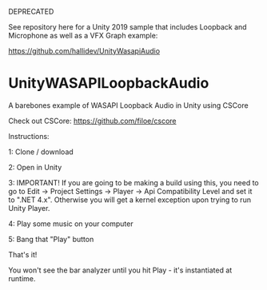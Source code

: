 DEPRECATED

See repository here for a Unity 2019 sample that includes Loopback and Microphone as well as a VFX Graph example:

https://github.com/hallidev/UnityWasapiAudio

# UnityWASAPILoopbackAudio
A barebones example of WASAPI Loopback Audio in Unity using CSCore

Check out CSCore:
https://github.com/filoe/cscore

Instructions:

1: Clone / download

2: Open in Unity

3: IMPORTANT! If you are going to be making a build using this, you need to go to Edit -> Project Settings -> Player -> Api Compatibility Level and set it to ".NET 4.x". Otherwise you will get a kernel exception upon trying to run Unity Player.

4: Play some music on your computer

5: Bang that "Play" button

That's it!

You won't see the bar analyzer until you hit Play - it's instantiated at runtime.
